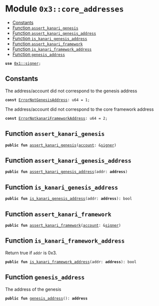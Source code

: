 
<a name="0x3_core_addresses"></a>

# Module `0x3::core_addresses`



-  [Constants](#@Constants_0)
-  [Function `assert_kanari_genesis`](#0x3_core_addresses_assert_kanari_genesis)
-  [Function `assert_kanari_genesis_address`](#0x3_core_addresses_assert_kanari_genesis_address)
-  [Function `is_kanari_genesis_address`](#0x3_core_addresses_is_kanari_genesis_address)
-  [Function `assert_kanari_framework`](#0x3_core_addresses_assert_kanari_framework)
-  [Function `is_kanari_framework_address`](#0x3_core_addresses_is_kanari_framework_address)
-  [Function `genesis_address`](#0x3_core_addresses_genesis_address)


<pre><code><b>use</b> <a href="">0x1::signer</a>;
</code></pre>



<a name="@Constants_0"></a>

## Constants


<a name="0x3_core_addresses_ErrorNotGenesisAddress"></a>

The address/account did not correspond to the genesis address


<pre><code><b>const</b> <a href="core_addresses.md#0x3_core_addresses_ErrorNotGenesisAddress">ErrorNotGenesisAddress</a>: u64 = 1;
</code></pre>



<a name="0x3_core_addresses_ErrorNotkanariFrameworkAddress"></a>

The address/account did not correspond to the core framework address


<pre><code><b>const</b> <a href="core_addresses.md#0x3_core_addresses_ErrorNotkanariFrameworkAddress">ErrorNotkanariFrameworkAddress</a>: u64 = 2;
</code></pre>



<a name="0x3_core_addresses_assert_kanari_genesis"></a>

## Function `assert_kanari_genesis`



<pre><code><b>public</b> <b>fun</b> <a href="core_addresses.md#0x3_core_addresses_assert_kanari_genesis">assert_kanari_genesis</a>(<a href="">account</a>: &<a href="">signer</a>)
</code></pre>



<a name="0x3_core_addresses_assert_kanari_genesis_address"></a>

## Function `assert_kanari_genesis_address`



<pre><code><b>public</b> <b>fun</b> <a href="core_addresses.md#0x3_core_addresses_assert_kanari_genesis_address">assert_kanari_genesis_address</a>(addr: <b>address</b>)
</code></pre>



<a name="0x3_core_addresses_is_kanari_genesis_address"></a>

## Function `is_kanari_genesis_address`



<pre><code><b>public</b> <b>fun</b> <a href="core_addresses.md#0x3_core_addresses_is_kanari_genesis_address">is_kanari_genesis_address</a>(addr: <b>address</b>): bool
</code></pre>



<a name="0x3_core_addresses_assert_kanari_framework"></a>

## Function `assert_kanari_framework`



<pre><code><b>public</b> <b>fun</b> <a href="core_addresses.md#0x3_core_addresses_assert_kanari_framework">assert_kanari_framework</a>(<a href="">account</a>: &<a href="">signer</a>)
</code></pre>



<a name="0x3_core_addresses_is_kanari_framework_address"></a>

## Function `is_kanari_framework_address`

Return true if <code>addr</code> is 0x3.


<pre><code><b>public</b> <b>fun</b> <a href="core_addresses.md#0x3_core_addresses_is_kanari_framework_address">is_kanari_framework_address</a>(addr: <b>address</b>): bool
</code></pre>



<a name="0x3_core_addresses_genesis_address"></a>

## Function `genesis_address`

The address of the genesis


<pre><code><b>public</b> <b>fun</b> <a href="core_addresses.md#0x3_core_addresses_genesis_address">genesis_address</a>(): <b>address</b>
</code></pre>
